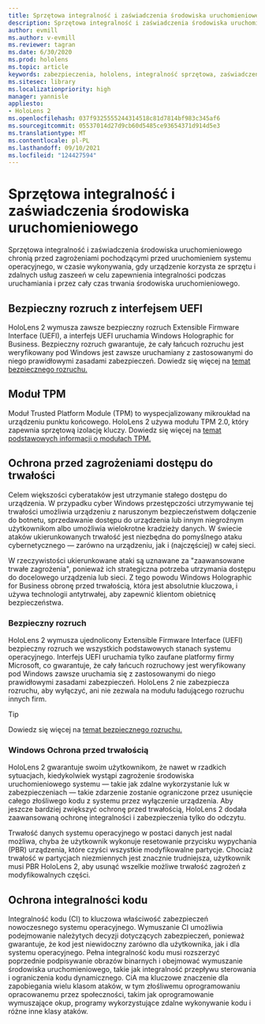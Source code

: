 ```yaml
---
title: Sprzętowa integralność i zaświadczenia środowiska uruchomieniowego
description: Sprzętowa integralność i zaświadczenia środowiska uruchomieniowego
author: evmill
ms.author: v-evmill
ms.reviewer: tagran
ms.date: 6/30/2020
ms.prod: hololens
ms.topic: article
keywords: zabezpieczenia, hololens, integralność sprzętowa, zaświadczenia środowiska uruchomieniowego, UEFI, bezpieczny rozruch UEFI, bezpieczny rozruch, moduł TPM, ochrona przed zagrożeniami, Windows Anti-Persistence Assurance, integralność kodu, ochrona kodu,
ms.sitesec: library
ms.localizationpriority: high
manager: yannisle
appliesto:
- HoloLens 2
ms.openlocfilehash: 037f9325555244314518c81d7814bf983c345af6
ms.sourcegitcommit: 05537014d27d9cb60d5485ce93654371d914d5e3
ms.translationtype: MT
ms.contentlocale: pl-PL
ms.lasthandoff: 09/10/2021
ms.locfileid: "124427594"
---
```

# <a name="hardware-backed-integrity-and-runtime-attestation"></a>Sprzętowa integralność i zaświadczenia środowiska uruchomieniowego

Sprzętowa integralność i zaświadczenia środowiska uruchomieniowego chronią przed zagrożeniami pochodzącymi przed uruchomieniem systemu operacyjnego, w czasie wykonywania, gdy urządzenie korzysta ze sprzętu i zdalnych usług zaszeeń w celu zapewnienia integralności podczas uruchamiania i przez cały czas trwania środowiska uruchomieniowego.

## <a name="uefi-secure-boot"></a>Bezpieczny rozruch z interfejsem UEFI

HoloLens 2 wymusza zawsze bezpieczny rozruch Extensible Firmware Interface (UEFI), a interfejs UEFI uruchamia Windows Holographic for Business.
Bezpieczny rozruch gwarantuje, że cały łańcuch rozruchu jest weryfikowany pod Windows jest zawsze uruchamiany z zastosowanymi do niego prawidłowymi zasadami zabezpieczeń. Dowiedz się więcej na [temat bezpiecznego rozruchu.](/windows-hardware/design/device-experiences/oem-secure-boot)

## <a name="tpm"></a>Moduł TPM

Moduł Trusted Platform Module (TPM) to wyspecjalizowany mikroukład na urządzeniu punktu końcowego. HoloLens 2 używa modułu TPM 2.0, który zapewnia sprzętową izolację kluczy. Dowiedz się więcej na [temat podstawowych informacji o modułach TPM.](/windows/security/information-protection/tpm/tpm-fundamentals)

## <a name="persistence-access-threat-protection"></a>Ochrona przed zagrożeniami dostępu do trwałości

Celem większości cyberataków jest utrzymanie stałego dostępu do urządzenia. W przypadku cyber Windows przestępczości utrzymywanie tej trwałości umożliwia urządzeniu z naruszonym bezpieczeństwem dołączenie do botnetu, sprzedawanie dostępu do urządzenia lub innym niegroźnym użytkownikom albo umożliwia wielokrotne kradzieży danych. W świecie ataków ukierunkowanych trwałość jest niezbędna do pomyślnego ataku cybernetycznego — zarówno na urządzeniu, jak i (najczęściej) w całej sieci.  

W rzeczywistości ukierunkowane ataki są uznawane za "zaawansowane trwałe zagrożenia", ponieważ ich strategiczna potrzeba utrzymania dostępu do docelowego urządzenia lub sieci. Z tego powodu Windows Holographic for Business obronę przed trwałością, która jest absolutnie kluczowa, i używa technologii antytrwałej, aby zapewnić klientom obietnicę bezpieczeństwa.

### <a name="secure-boot"></a>Bezpieczny rozruch

HoloLens 2 wymusza ujednolicony Extensible Firmware Interface (UEFI) bezpieczny rozruch we wszystkich podstawowych stanach systemu operacyjnego. Interfejs UEFI uruchamia tylko zaufane platformy firmy Microsoft, co gwarantuje, że cały łańcuch rozruchowy jest weryfikowany pod Windows zawsze uruchamia się z zastosowanymi do niego prawidłowymi zasadami zabezpieczeń. HoloLens 2 nie zabezpiecza rozruchu, aby wyłączyć, ani nie zezwala na modułu ładującego rozruchu innych firm.

> [!Tip]
> Dowiedz się więcej na [temat bezpiecznego rozruchu.](/windows-hardware/design/device-experiences/oem-secure-boot)

### <a name="windows-anti-persistence-assurance"></a>Windows Ochrona przed trwałością

HoloLens 2 gwarantuje swoim użytkownikom, że nawet w rzadkich sytuacjach, kiedykolwiek wystąpi zagrożenie środowiska uruchomieniowego systemu — takie jak zdalne wykorzystanie luk w zabezpieczeniach — takie zdarzenie zostanie ograniczone przez usunięcie całego złośliwego kodu z systemu przez wyłączenie urządzenia. Aby jeszcze bardziej zwiększyć ochronę przed trwałością, HoloLens 2 dodała zaawansowaną ochronę integralności i zabezpieczenia tylko do odczytu.

Trwałość danych systemu operacyjnego w postaci danych jest nadal możliwa, chyba że użytkownik wykonuje resetowanie przycisku wypychania (PBR) urządzenia, które czyści wszystkie modyfikowalne partycje. Chociaż trwałość w partycjach niezmiennych jest znacznie trudniejsza, użytkownik musi PBR HoloLens 2, aby usunąć wszelkie możliwe trwałość zagrożeń z modyfikowalnych części.

## <a name="code-integrity-protection"></a>Ochrona integralności kodu

Integralność kodu (CI) to kluczowa właściwość zabezpieczeń nowoczesnego systemu operacyjnego. Wymuszanie CI umożliwia podejmowanie należytych decyzji dotyczących zabezpieczeń, ponieważ gwarantuje, że kod jest niewidoczny zarówno dla użytkownika, jak i dla systemu operacyjnego. Pełna integralność kodu musi rozszerzyć poprzednie podpisywanie obrazów binarnych i obejmować wymuszanie środowiska uruchomieniowego, takie jak integralność przepływu sterowania i ograniczenia kodu dynamicznego. CiA ma kluczowe znaczenie dla zapobiegania wielu klasom ataków, w tym złośliwemu oprogramowaniu opracowanemu przez społeczności, takim jak oprogramowanie wymuszające okup, programy wykorzystujące zdalne wykonywanie kodu i różne inne klasy ataków.
